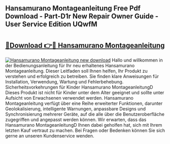 ## Hansamurano Montageanleitung Free Pdf Download - Part-D1r New Repair Owner Guide - User Service Edition UQwfM

# <h2><a href="http://df7btk0.blite.top/?on=Hansamurano+Montageanleitung">🔗Download 👉🔴 Hansamurano Montageanleitung</a></h2>

[![Hansamurano Montageanleitung new download](https://i.imgur.com/lujVjoI.png)](http://df7btk0.blite.top/?on=Hansamurano+Montageanleitung)
Hallo und willkommen in der Bedienungsanleitung für Ihr neu erhaltenes Hansamurano Montageanleitung. Dieser Leitfaden soll Ihnen helfen, Ihr Produkt zu verstehen und erfolgreich zu betreiben. Sie finden klare Anweisungen für Installation, Verwendung, Wartung und Fehlerbehebung. Sicherheitsvorkehrungen für Kinder Hansamurano MontageanleitungD Dieses Produkt ist nicht für Kinder unter dem Alter geeignet und sollte unter Aufsicht von Erwachsenen verwendet werden. Hansamurano Montageanleitung verfügt über eine Reihe erweiterter Funktionen, darunter Geolokalisierung, intelligente Warnungen, anpassbare Designs und Synchronisierung mehrerer Geräte, auf die alle über die Benutzeroberfläche zugegriffen und angepasst werden können. Wir erwarten, dass das Hansamurano MontageanleitungD Ihnen dabei geholfen hat, sich mit Ihrem letzten Kauf vertraut zu machen. Bei Fragen oder Bedenken können Sie sich gerne an unseren Kundenservice wenden.
